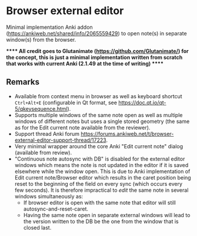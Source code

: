 # Browser external editor
Minimal implementation Anki addon (https://ankiweb.net/shared/info/2065559429) to open note(s) in separate window(s) from the browser.

**\*\*\*\* All credit goes to Glutanimate (https://github.com/Glutanimate/) for the concept, this is just a minimal implementation written from scratch that works with current Anki (2.1.49 at the time of writing) \*\*\*\***

## Remarks
- Available from context menu in browser as well as keyboard shortcut `Ctrl+Alt+E` (configurable in Qt format, see https://doc.qt.io/qt-5/qkeysequence.html).
- Supports multiple windows of the same note open as well as multiple windows of different notes but uses a single stored geometry (the same as for the Edit current note available from the reviewer).
- Support thread Anki forum https://forums.ankiweb.net/t/browser-external-editor-support-thread/17223.
- Very minimal wrapper around the core Anki "Edit current note" dialog (available from review).
- "Continuous note autosync with DB" is disabled for the external editor windows which means the note is not updated in the editor if it is saved elsewhere while the window open. This is due to Anki implementation of Edit current note/Browser editor which results in the caret position being reset to the beginning of the field on every sync (which occurs every few seconds). It is therefore impractical to _edit_ the same note in several windows simultaneously as:
  - If browser editor is open with the same note that editor will still autosync-and-reset-caret.
  - Having the same note open in separate external windows will lead to the version written to the DB be the one from the window that is closed last.

